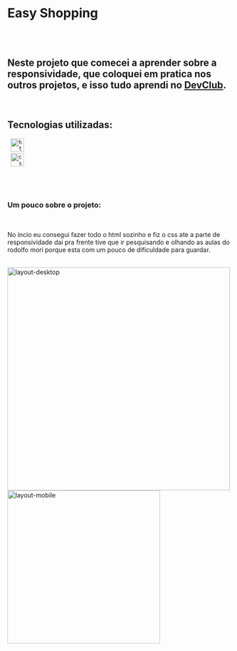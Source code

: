 <h1>Easy Shopping</h1>
<br>
<br>

<h2>
Neste projeto que comecei a aprender sobre a responsividade, 
que coloquei em pratica nos outros projetos, e isso tudo aprendi no 
<a href="https://rodolfomori.com.br/devclub">DevClub</a>.
</h2>
<br>

<h2>Tecnologias utilizadas:</h2>
<code> <img alt="html-logo" width="30px" height="30px" src="https://cdn.pixabay.com/photo/2017/08/05/11/16/logo-2582748_1280.png">
</code>
<code> <img alt="css-logo" width="30px" height="30px" src="https://w7.pngwing.com/pngs/696/424/png-transparent-logo-css-css3-thumbnail.png">
</code>
<br>
<br>
<br>

<h3>Um pouco sobre o projeto:</h3>
<br>
    <p>
  No incio eu consegui fazer todo o html sozinho e fiz o css ate a parte de responsividade dai pra frente tive que ir pesquisando e olhando as aulas do rodolfo mori porque esta com um pouco de dificuldade para guardar.
   <p>
<br> 
    
<img align="left" width="500px" alt="layout-desktop" src="https://github.com/gabrielalexsander18/We-care/blob/master/img/desktop.png?raw=true">

<img alt="layout-mobile" height="343px" src="https://github.com/gabrielalexsander18/We-care/blob/master/img/cell.png?raw=true">
